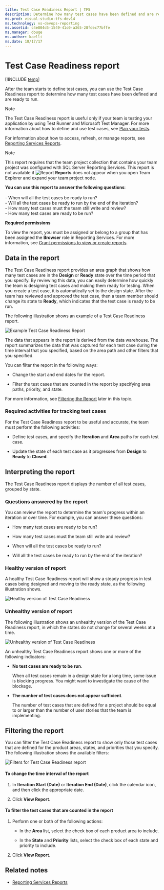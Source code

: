 ```yaml
---
title: Test Case Readiness Report | TFS
description: Determine how many test cases have been defined and are ready to run 
ms.prod: visual-studio-tfs-dev14
ms.technology: vs-devops-reporting
ms.assetid: c4e804d5-1549-41c0-a365-28fdec77bffe
ms.manager: douge
ms.author: kaelli
ms.date: 10/17/17
---
```


# Test Case Readiness report

[!INCLUDE [temp](../_shared/tfs-report-platform-version.md)]

After the team starts to define test cases, you can use the Test Case Readiness report to determine how many test cases have been defined and are ready to run.  
  
> [!NOTE]
>  The Test Case Readiness report is useful only if your team is testing your application by using Test Runner and Microsoft Test Manager. For more information about how to define and use test cases, see [Plan your tests](../../manual-test/getting-started/create-test-cases.md).  
  
 For information about how to access, refresh, or manage reports, see [Reporting Services Reports](reporting-services-reports.md).  
  
> [!NOTE]
>  This report requires that the team project collection that contains your team project was configured with SQL Server Reporting Services. This report is not available if ![Report](_img/icon_reportte.png "Icon_reportTE") **Reports** does not appear when you open Team Explorer and expand your team project node.  
  
**You can use this report to answer the following questions**:<br /><br /> -   When will all the test cases be ready to run?<br />-   Will all the test cases be ready to run by the end of the iteration?<br />-   How many test cases must the team still write and review?<br />-   How many test cases are ready to be run?
  
 **Required permissions**  
  
 To view the report, you must be assigned or belong to a group that has been assigned the **Browser** role in Reporting Services. For more information, see [Grant permissions to view or create reports](../admin/grant-permissions-to-reports.md).  
  
##  <a name="Data"></a> Data in the report  
 The Test Case Readiness report provides an area graph that shows how many test cases are in the **Design** or **Ready** state over the time period that you specify. By reviewing this data, you can easily determine how quickly the team is designing test cases and making them ready for testing. When you create a test case, it is automatically set to the design state. After the team has reviewed and approved the test case, then a team member should change its state to **Ready**, which indicates that the test case is ready to be run.  
  
 The following illustration shows an example of a Test Case Readiness report.  
  
 ![Example Test Case Readiness Report](_img/procguid_testcasereadiness.png "ProcGuid_TestCaseReadiness")  
  
 The data that appears in the report is derived from the data warehouse. The report summarizes the data that was captured for each test case during the time interval  that you specified, based on the area path and other filters that you specified.  
  
 You can filter the report in the following ways:  
  
-   Change the start and end dates for the report.  
  
-   Filter the test cases that are counted in the report by specifying area paths, priority, and state.  
  
 For more information, see [Filtering the Report](#Changing) later in this topic.  
  
### Required activities for tracking test cases  
 For the Test Case Readiness report to be useful and accurate, the team must perform the following activities:  
  
-   Define test cases, and specify the **Iteration** and **Area** paths for each test case.  
  
-   Update the state of each test case as it progresses from **Design** to **Ready** to **Closed**.  
  
##  <a name="Interpreting"></a> Interpreting the report  
 The Test Case Readiness report displays the number of all test cases, grouped by state.  
  
### Questions answered by the report  
 You can review the report to determine the team's progress within an iteration or over time. For example, you can answer these questions:  
  
-   How many test cases are ready to be run?  
  
-   How many test cases must the team still write and review?  
  
-   When will all the test cases be ready to run?  
  
-   Will all the test cases be ready to run by the end of the iteration?  
  
### Healthy version of report  
 A healthy Test Case Readiness report will show a steady progress in test cases being designed and moving to the ready state, as the following illustration shows.  
  
 ![Healthy version of Test Case Readiness](_img/procguid_testcasereadiness_healthy.png "ProcGuid_TestCaseReadiness_Healthy")  
  
### Unhealthy version of report  
 The following illustration shows an unhealthy version of the Test Case Readiness report, in which the states do not change for several weeks at a time.  
  
 ![Unhealthy version of Test Case Readiness](_img/procguide_testcasereadiness_unhealthy.png "ProcGuide_TestCaseReadiness_Unhealthy")  
  
 An unhealthy Test Case Readiness report shows one or more of the following indicators:  
  
-   **No test cases are ready to be run**.  
  
     When all test cases remain in a design state for a long time, some issue is blocking progress. You might want to investigate the cause of the blockage.  
  
-   **The number of test cases does not appear sufficient**.  
  
     The number of test cases that are defined for a project should be equal to or larger than the number of user stories that the team is implementing.  
  
##  <a name="Changing"></a> Filtering the report  
 You can filter the Test Case Readiness report to show only those test cases that are defined for the product areas, states, and priorities that you specify. The following illustration shows the available filters:  
  
 ![Filters for Test Case Readiness report](_img/procguid_readiness.png "ProcGuid_Readiness")  
  
#### To change the time interval of the report  
  
1.  In **Iteration Start (Date)** or **Iteration End (Date)**, click the calendar icon, and then click the appropriate date.  
  
2.  Click **View Report**.  
  
#### To filter the test cases that are counted in the report  
  
1.  Perform one or both of the following actions:  
  
    -   In the **Area** list, select the check box of each product area to include.  
  
    -   In the **State** and **Priority** lists, select the check box of each state and priority to include.  
  
2.  Click **View Report**.  
  
## Related notes
- [Reporting Services Reports](reporting-services-reports.md)

